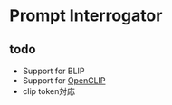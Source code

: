 # Prompt Interrogator

## todo

* Support for BLIP
* Support for [OpenCLIP](https://github.com/mlfoundations/open_clip)
* clip token対応
